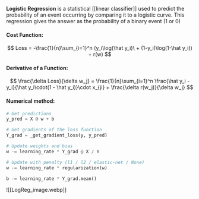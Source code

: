 **Logistic Regression** is a statistical [[linear classifier]] used to predict the probability of an event occurring by comparing it to a logistic curve. This regression gives the answer as the probability of a binary event (1 or 0)

#### Cost Function:
$$
Loss = -\frac{1}{n}\sum_{i=1}^n (y_i\log(\hat y_i)\ + (1-y_i)\log(1-\hat y_i)) + r(w)
$$

#### Derivative of a Function:
$$
\frac{\delta Loss}{\delta w_j} = \frac{1}{n}\sum_{i=1}^n \frac{\hat y_i - y_i}{\hat y_i\cdot(1 - \hat y_i)}\cdot x_{ji} + \frac{\delta r(w_j)}{\delta w_j}
$$

#### Numerical method:

```python
# Get predictions
y_pred = X @ w + b

# Get gradients of the loss function
Y_grad = _get_gradient_loss(y, y_pred)

# Update weights and bias
w -= learning_rate * Y_grad @ X / n

# Update with penalty (l1 / l2 / elastic-net / None)
w -= learning_rate * regularization(w)

b -= learning_rate * Y_grad.mean()
```

![[LogReg_image.webp]]